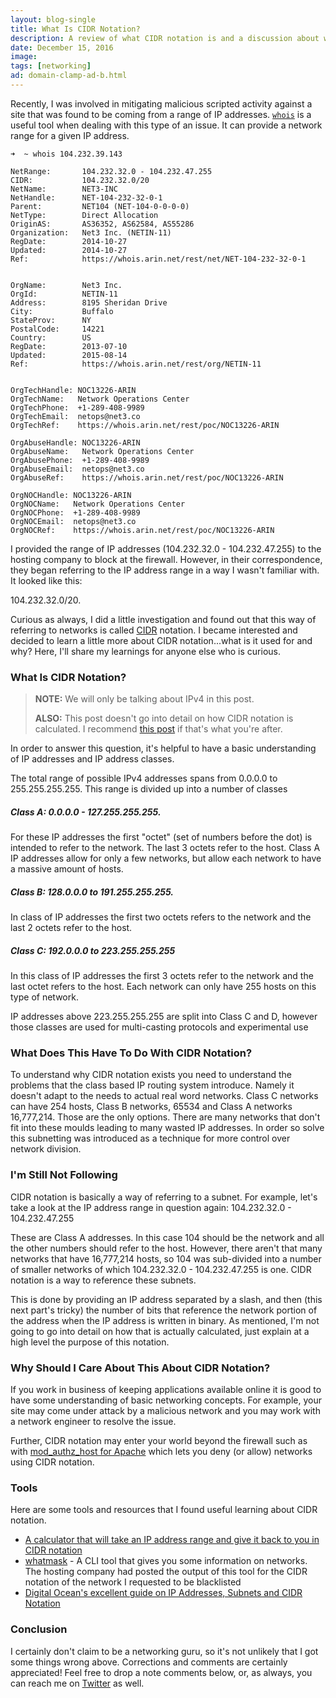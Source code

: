```yaml
---
layout: blog-single
title: What Is CIDR Notation?
description: A review of what CIDR notation is and a discussion about why it's a useful concept to understand for application developers.
date: December 15, 2016
image:
tags: [networking]
ad: domain-clamp-ad-b.html
---
```


Recently, I was involved in mitigating malicious scripted activity against a site that was found to be coming from a range of IP addresses. [`whois`](http://www.manpagez.com/man/1/whois/) is a useful tool when dealing with this type of an issue. It can provide a network range for a given IP address.

```
➜  ~ whois 104.232.39.143

NetRange:       104.232.32.0 - 104.232.47.255
CIDR:           104.232.32.0/20
NetName:        NET3-INC
NetHandle:      NET-104-232-32-0-1
Parent:         NET104 (NET-104-0-0-0-0)
NetType:        Direct Allocation
OriginAS:       AS36352, AS62584, AS55286
Organization:   Net3 Inc. (NETIN-11)
RegDate:        2014-10-27
Updated:        2014-10-27
Ref:            https://whois.arin.net/rest/net/NET-104-232-32-0-1


OrgName:        Net3 Inc.
OrgId:          NETIN-11
Address:        8195 Sheridan Drive
City:           Buffalo
StateProv:      NY
PostalCode:     14221
Country:        US
RegDate:        2013-07-10
Updated:        2015-08-14
Ref:            https://whois.arin.net/rest/org/NETIN-11


OrgTechHandle: NOC13226-ARIN
OrgTechName:   Network Operations Center
OrgTechPhone:  +1-289-408-9989
OrgTechEmail:  netops@net3.co
OrgTechRef:    https://whois.arin.net/rest/poc/NOC13226-ARIN

OrgAbuseHandle: NOC13226-ARIN
OrgAbuseName:   Network Operations Center
OrgAbusePhone:  +1-289-408-9989
OrgAbuseEmail:  netops@net3.co
OrgAbuseRef:    https://whois.arin.net/rest/poc/NOC13226-ARIN

OrgNOCHandle: NOC13226-ARIN
OrgNOCName:   Network Operations Center
OrgNOCPhone:  +1-289-408-9989
OrgNOCEmail:  netops@net3.co
OrgNOCRef:    https://whois.arin.net/rest/poc/NOC13226-ARIN
```

 I provided the range of IP addresses (104.232.32.0 - 104.232.47.255) to the hosting company to block at the firewall. However, in their correspondence, they began referring to the IP address range in a way I wasn't familiar with. It looked like this:
 
104.232.32.0/20. 
 
Curious as always, I did a little investigation and found out that this way of referring to networks is called [CIDR](https://en.wikipedia.org/wiki/Classless_Inter-Domain_Routing) notation. I became interested and decided to learn a little more about CIDR notation...what is it used for and why? Here, I'll share my learnings for anyone else who is curious.
 
<!-- excerpt_separator -->
 
### What Is CIDR Notation?

> **NOTE:** We will only be talking about IPv4 in this post.
>
> **ALSO:** This post doesn't go into detail on how CIDR notation is calculated. I recommend [this post](https://www.digitalocean.com/community/tutorials/understanding-ip-addresses-subnets-and-cidr-notation-for-networking) if that's what you're after.

In order to answer this question, it's helpful to have a basic understanding of IP addresses and IP address classes.

The total range of possible IPv4 addresses spans from 0.0.0.0 to 255.255.255.255. This range is divided up into a number of classes

##### Class A: 0.0.0.0 - 127.255.255.255.  

For these IP addresses the first "octet" (set of numbers before the dot) is intended to refer to the network. The last 3 octets refer to the host. Class A IP addresses allow for only a few networks, but allow each network to have a massive amount of hosts.

##### Class B: 128.0.0.0 to 191.255.255.255. 

In class of IP addresses the first two octets refers to the network and the last 2 octets refer to the host.

##### Class C: 192.0.0.0 to 223.255.255.255

In this class of IP addresses the first 3 octets refer to the network and the last octet refers to the host. Each network can only have 255 hosts on this type of network.

IP addresses above 223.255.255.255 are split into Class C and D, however those classes are used for multi-casting protocols and experimental use

### What Does This Have To Do With CIDR Notation?

To understand why CIDR notation exists you need to understand the problems that the class based IP routing system introduce. Namely it doesn't adapt to the needs to actual real word networks. Class C networks can have 254 hosts, Class B networks, 65534 and Class A networks 16,777,214. Those are the only options. There are many networks that don't fit into these moulds leading to many wasted IP addresses. In order so solve this subnetting was introduced as a technique for more control over network division.

### I'm Still Not Following

CIDR notation is basically a way of referring to a subnet. For example, let's take a look at the IP address range in question again: 104.232.32.0 - 104.232.47.255
 
These are Class A addresses. In this case 104 should be the network and all the other numbers should refer to the host. However, there aren't that many networks that have 16,777,214 hosts, so 104 was sub-divided into a number of smaller networks of which 104.232.32.0 - 104.232.47.255 is one. CIDR notation is a way to reference these subnets. 

This is done by providing an IP address separated by a slash, and then (this next part's tricky) the number of bits that reference the network portion of the address when the IP address is written in binary. As mentioned, I'm not going to go into detail on how that is actually calculated, just explain at a high level the purpose of this notation.
 
### Why Should I Care About This About CIDR Notation?
 
If you work in business of keeping applications available online it is good to have some understanding of basic networking concepts. For example, your site may come under attack by a malicious network and you may work with a network engineer to resolve the issue.

Further, CIDR notation may enter your world beyond the firewall such as with [mod_authz_host for Apache](http://httpd.apache.org/docs/2.2/mod/mod_authz_host.html) which lets you deny (or allow) networks using CIDR notation.

### Tools

Here are some tools and resources that I found useful learning about CIDR notation.

- [A calculator that will take an IP address range and give it back to you in CIDR notation](http://www.ipaddressguide.com/cidr)
- [whatmask](http://www.laffeycomputer.com/whatmask.html) - A CLI tool that gives you some information on networks. The hosting company had posted the output of this tool for the CIDR notation of the network I requested to be blacklisted
- [Digital Ocean's excellent guide on IP Addresses, Subnets and CIDR Notation](https://www.digitalocean.com/community/tutorials/understanding-ip-addresses-subnets-and-cidr-notation-for-networking)

### Conclusion

I certainly don't claim to be a networking guru, so it's not unlikely that I got some things wrong above. Corrections and comments are certainly appreciated! Feel free to drop a note comments below, or, as always, you can reach me on [Twitter](http://twitter.com/maxpchadwick) as well.